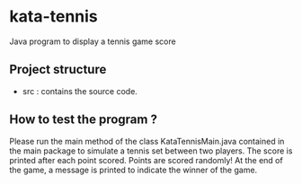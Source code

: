 # kata-tennis
Java program to display a tennis game score

## Project structure
* src : contains the source code.

## How to test the program ?
Please run the main method of the class KataTennisMain.java contained in the main package to simulate a tennis set between two players.
The score is printed after each point scored.
Points are scored randomly!
At the end of the game, a message is printed to indicate the winner of the game.
